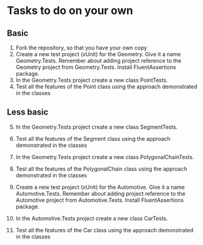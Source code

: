 # Tasks to do on your own

## Basic
1. Fork the repository, so that you have your own copy
2. Create a new test project (xUnit) for the Geometry. Give it a name Geometry.Tests. Remember about adding project reference to the Geometry project from Geometry.Tests. Install FluentAssertions package.
3. In the Geometry.Tests project create a new class PointTests.
4. Test all the features of the Point class using the approach demonstrated in the classes

## Less basic 
5. In the Geometry.Tests project create a new class SegmentTests.
6. Test all the features of the Segment class using the approach demonstrated in the classes
7. In the Geometry.Tests project create a new class PolygonalChainTests.
8. Test all the features of the PolygonalChain class using the approach demonstrated in the classes

9. Create a new test project (xUnit) for the Automotive. Give it a name Automotive.Tests. Remember about adding project reference to the Automotive project from Automotive.Tests. Install FluentAssertions package.
10. In the Automotive.Tests project create a new class CarTests.
11. Test all the features of the Car class using the approach demonstrated in the classes
